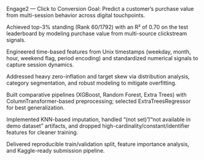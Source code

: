 Engage2 — Click to Conversion
Goal: Predict a customer’s purchase value from multi-session behavior across digital touchpoints.

Achieved top-3% standing (Rank 60/1792) with an R² of 0.70 on the test leaderboard by modeling purchase value from multi-source clickstream signals.

Engineered time-based features from Unix timestamps (weekday, month, hour, weekend flag, period encoding) and standardized numerical signals to capture session dynamics.

Addressed heavy zero-inflation and target skew via distribution analysis, category segmentation, and robust modeling to mitigate overfitting.

Built comparative pipelines (XGBoost, Random Forest, Extra Trees) with ColumnTransformer-based preprocessing; selected ExtraTreesRegressor for best generalization.

Implemented KNN-based imputation, handled “(not set)”/“not available in demo dataset” artifacts, and dropped high-cardinality/constant/identifier features for cleaner training.

Delivered reproducible train/validation split, feature importance analysis, and Kaggle-ready submission pipeline.

